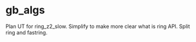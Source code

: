 gb_algs
=======

Plan
UT for ring_z2_slow.
	Simplify to make more clear what is ring API.
		Split ring and fastring.
